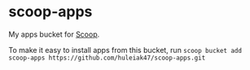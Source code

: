 # scoop-apps

My apps bucket for [Scoop](http://scoop.sh).

To make it easy to install apps from this bucket, run
    `scoop bucket add scoop-apps https://github.com/huleiak47/scoop-apps.git`

